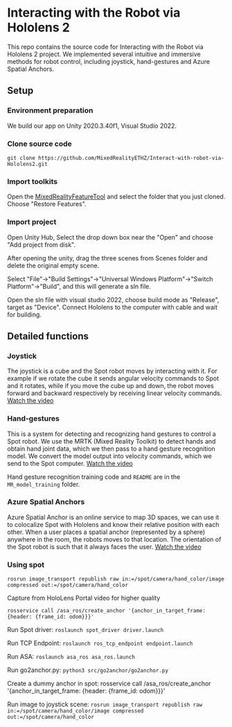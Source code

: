 # Interacting with the Robot via Hololens 2
This repo contains the source code for Interacting with the Robot via Hololens 2 project. We implemented several intuitive and immersive methods for robot control, including joystick, hand-gestures and Azure Spatial Anchors.

## Setup
### Environment preparation
We build our app on Unity 2020.3.40f1, Visual Studio 2022.
### Clone source code
```
git clone https://github.com/MixedRealityETHZ/Interact-with-robot-via-Hololens2.git
```
### Import toolkits
Open the [MixedRealityFeatureTool](https://learn.microsoft.com/en-us/windows/mixed-reality/develop/unity/welcome-to-mr-feature-tool) and select the folder that you just cloned. Choose "Restore Features".
### Import project
Open Unity Hub, Select the drop down box near the "Open" and choose "Add project from disk".

After opening the unity, drag the three scenes from Scenes folder and delete the original empty scene.

Select "File"->"Build Settings"->"Universal Windows Platform"->"Switch Platform"->"Build", and this will generate a sln file.

Open the sln file with visual studio 2022, choose build mode as "Release", target as "Device". Connect Hololens to the computer with cable and wait for building.

## Detailed functions
### Joystick
The joystick is a cube and the Spot robot moves by interacting with it. For example if we rotate the cube it sends angular velocity commands to Spot and it rotates, while if you move the cube up and down, the robot moves forward and backward respectively by receiving linear velocity commands.
[Watch the video](https://drive.google.com/file/d/10NkD0m7RoxhTW9849UQwYLM7zUaB9oYj/view?usp=sharing)

### Hand-gestures
This is a system for detecting and recognizing hand gestures to control a Spot robot. We use the MRTK (Mixed Reality Toolkit) to detect hands and obtain hand joint data, which we then pass to a hand gesture recognition model. We convert the model output into velocity commands, which we send to the Spot computer.
[Watch the video](https://drive.google.com/file/d/19ZoH12Rgbq7-o9xvbA3--_vqvGkIGc7G/view?usp=sharing)

Hand gesture recognition training code and `README` are in the `MR_model_training` folder.

### Azure Spatial Anchors
Azure Spatial Anchor is an online service to map 3D spaces, we can use it to colocalize Spot with Hololens and know their relative position with each other. When a user places a spatial anchor (represented by a sphere) anywhere in the room, the robots moves to that location. The orientation of the Spot robot is such that it always faces the user.
[Watch the video](https://drive.google.com/file/d/1tp7by5bSnSeOmuDXBCE8HjAfZAqygAAl/view?usp=sharing)

### Using spot

```rosrun image_transport republish raw in:=/spot/camera/hand_color/image compressed out:=/spot/camera/hand_color```

Capture from HoloLens Portal video for higher quality

```rosservice call /asa_ros/create_anchor '{anchor_in_target_frame: {header: {frame_id: odom}}}'```



Run Spot driver: ```roslaunch spot_driver driver.launch```

Run TCP Endpoint: ```roslaunch ros_tcp_endpoint endpoint.launch```

Run ASA: ```roslaunch asa_ros asa_ros.launch```

Run go2anchor.py: ```python3 src/go2anchor/go2anchor.py```


Create a dummy anchor in spot: rosservice call /asa_ros/create_anchor '{anchor_in_target_frame: {header: {frame_id: odom}}}’

Run image to joystick scene: ```rosrun image_transport republish raw in:=/spot/camera/hand_color/image compressed out:=/spot/camera/hand_color```


